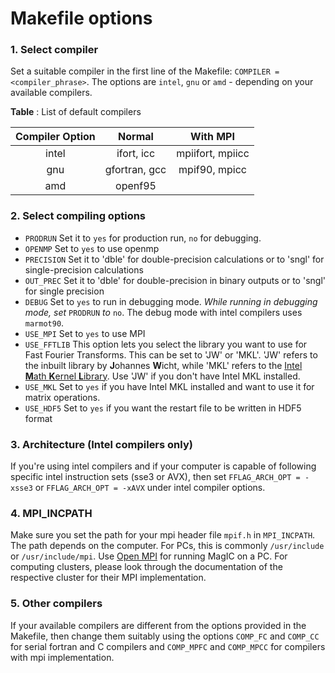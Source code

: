 # Makefile options

### 1. Select compiler

Set a suitable compiler in the first line of the Makefile: `COMPILER = <compiler_phrase>`. The options are `intel`, `gnu` or `amd` - depending on your available compilers.

**Table** : List of default compilers
 
| Compiler Option |    Normal     |     With MPI     |
|:---------------:|:-------------:|:----------------:|
|      intel      |   ifort, icc  | mpiifort, mpiicc |
|       gnu       | gfortran, gcc |   mpif90, mpicc  |
|       amd       |    openf95    |                  |

### 2. Select compiling options

* `PRODRUN` Set it to `yes` for production run, `no` for debugging.
* `OPENMP`  Set to `yes` to use openmp
* `PRECISION` Set it to 'dble' for double-precision calculations or to 'sngl' for single-precision calculations
* `OUT_PREC` Set it to 'dble' for double-precision in binary outputs or to 'sngl' for single precision
* `DEBUG`   Set to `yes` to run in debugging mode. *While running in debugging mode, set* `PRODRUN` *to* `no`. The debug mode with intel compilers uses `marmot90`. 
* `USE_MPI` Set to `yes` to use MPI
* `USE_FFTLIB` This option lets you select the library you want to use for Fast Fourier Transforms. This can be set to 'JW' or 'MKL'. 'JW' refers to the inbuilt library by **J**ohannes **W**icht, while 'MKL' refers to the [Intel **M**ath **K**ernel **L**ibrary](https://software.intel.com/en-us/intel-mkl). Use 'JW' if you don't have Intel MKL installed.
* `USE_MKL` Set to `yes` if you have Intel MKL installed and want to use it for matrix operations.
* `USE_HDF5` Set to `yes` if you want the restart file to be written in HDF5 format

### 3. Architecture (Intel compilers only)

If you're using intel compilers and if your computer is capable of following specific intel instruction sets (sse3 or AVX), then set `FFLAG_ARCH_OPT = -xsse3` or `FFLAG_ARCH_OPT = -xAVX` under intel compiler options.

### 4. MPI_INCPATH

Make sure you set the path for your mpi header file `mpif.h` in `MPI_INCPATH`. The path depends on the computer. For PCs, this is commonly `/usr/include` or `/usr/include/mpi`. Use [Open MPI](http://www.open-mpi.de/) for running MagIC on a PC. For computing clusters, please look through the documentation of the respective cluster for their MPI implementation.

### 5. Other compilers

If your available compilers are different from the options provided in the Makefile, then change them suitably using the options `COMP_FC` and `COMP_CC` for serial fortran and C compilers and `COMP_MPFC` and `COMP_MPCC` for compilers with mpi implementation.
